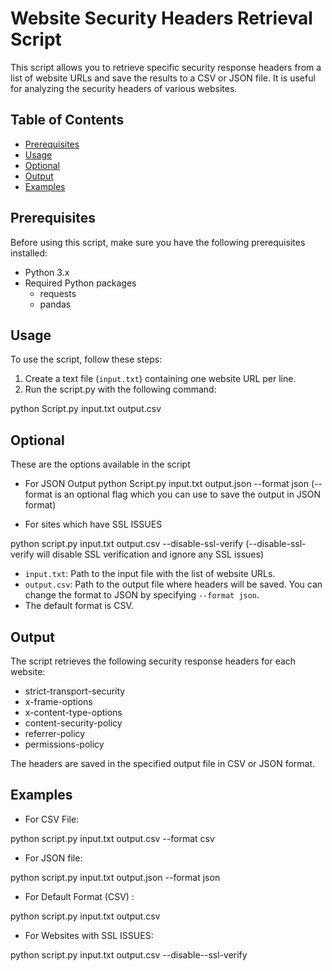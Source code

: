 # Website Security Headers Retrieval Script

This script allows you to retrieve specific security response headers from a list of website URLs and save the results to a CSV or JSON file. It is useful for analyzing the security headers of various websites.

## Table of Contents

- [Prerequisites](#prerequisites)
- [Usage](#usage)
- [Optional](#optional)
- [Output](#output)
- [Examples](#examples)

## Prerequisites

Before using this script, make sure you have the following prerequisites installed:

- Python 3.x
- Required Python packages
  - requests
  - pandas

## Usage

To use the script, follow these steps:

1. Create a text file (`input.txt`) containing one website URL per line.
2. Run the script.py with the following command:

python Script.py input.txt output.csv

## Optional

These are the options available in the script

- For JSON Output
python Script.py input.txt output.json --format json  (--format is an optional flag which you can use to save the output in JSON format)

- For sites which have SSL ISSUES
  
python script.py input.txt output.csv --disable-ssl-verify  (--disable-ssl-verify will disable SSL verification and ignore any SSL issues)

- `input.txt`: Path to the input file with the list of website URLs.
- `output.csv`: Path to the output file where headers will be saved. You can change the format to JSON by specifying `--format json`.
- The default format is CSV.

## Output

The script retrieves the following security response headers for each website:

- strict-transport-security
- x-frame-options
- x-content-type-options
- content-security-policy
- referrer-policy
- permissions-policy

The headers are saved in the specified output file in CSV or JSON format.

## Examples

- For CSV File:
  
python script.py input.txt output.csv --format csv

- For JSON file:
  
python script.py input.txt output.json --format json

- For Default Format (CSV) :

python script.py input.txt output.csv

- For Websites with SSL ISSUES:

python script.py input.txt output.csv --disable--ssl-verify
